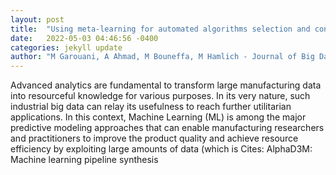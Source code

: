 ```yaml
---
layout: post
title:  "Using meta-learning for automated algorithms selection and configuration: an experimental framework for industrial big data"
date:   2022-05-03 04:46:56 -0400
categories: jekyll update
author: "M Garouani, A Ahmad, M Bouneffa, M Hamlich - Journal of Big Data, 2022"
---
```

Advanced analytics are fundamental to transform large manufacturing data into resourceful knowledge for various purposes. In its very nature, such industrial big data can relay its usefulness to reach further utilitarian applications. In this context, Machine Learning (ML) is among the major predictive modeling approaches that can enable manufacturing researchers and practitioners to improve the product quality and achieve resource efficiency by exploiting large amounts of data (which is Cites: AlphaD3M: Machine learning pipeline synthesis
